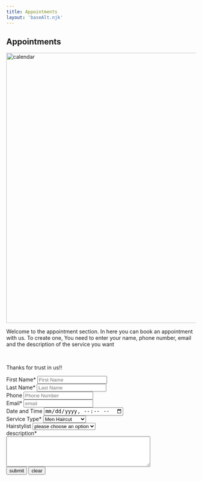 ```yaml
---
title: Appointments
layout: 'baseAlt.njk'
---
```

<div class="apt">
            <div class="apt__title">
                <h2>Appointments</h2>
            </div>
            <div class="apt__sub">
                <div class="apt__sub__hero">
                    <div class="apt__sub__hero__img">
                        <img src="https://res.cloudinary.com/dvoigkose/image/upload/f_auto,q_auto,w_300/v1/Personal/b0bis5b8mxu3fffugjyx" srcset="https://res.cloudinary.com/dvoigkose/image/upload/f_auto,q_auto,w_300/v1/Personal/b0bis5b8mxu3fffugjyx 300w, https://res.cloudinary.com/dvoigkose/image/upload/f_auto,q_auto,w_600/v1/Personal/b0bis5b8mxu3fffugjyx 600w, https://res.cloudinary.com/dvoigkose/image/upload/f_auto,q_auto,w_1200/v1/Personal/b0bis5b8mxu3fffugjyx 1200w" alt="calendar" width="1280" height="720">
                    </div>
                    <div class="apt__sub__hero__txt">
                        <p>Welcome to the appointment section. In here you can book an appointment with us. To create one, You need to enter your name, phone number, email and the description of the service you want</p>
                        <br>
                        <p>Thanks for trust in us!!</p>
                    </div>
                </div>
                <div class="apt__sub__form">
                    <form name="Appointment" id="appointmentForm">
                        <div class="apt__sub__form__cnt">
                            <div class="apt__sub__form__cnt__input">
                                <label for="FirstName">First Name*</label>
                                <input type="text" name="FirstName" id="FirstName" placeholder="First Name" required="">
                            </div>
                            <div class="apt__sub__form__cnt__input">
                                <label for="LastName">Last Name*</label>
                                <input type="text" name="LastName" id="LastName" placeholder="Last Name" required="">
                            </div>
                            <div class="apt__sub__form__cnt__input">
                                <label for="Phone">Phone</label>
                                <input type="tel" name="Phone" id="Phone" placeholder="Phone Number" required="">
                            </div>
                            <div class="apt__sub__form__cnt__input">
                                <label for="email">Email*</label>
                                <input type="email" name="email" id="email" placeholder="email" required="">
                            </div>
                            <div class="apt__sub__form__cnt__input">
                                <label for="Time">Date and Time</label>
                                <input type="datetime-local" name="Date" id="Time" required="">
                            </div>
                            <div class="apt__sub__form__cnt__input">
                                <label for="serviceType">Service Type*</label>
                                <select name="serviceType" id="serviceType" size="1">
                                    <option value="menHaircut">Men Haircut</option>
                                    <option value="womenHaircut">Women Haircut</option>
                                    <option value="color">Color</option>
                                    <option value="Highlights">Highlights</option>
                                    <option value="hairBrushing">Hair Brushing</option>
                                    <option value="waxing">Waxing</option>
                                    <option value="manicure">Manicure</option>
                                    <option value="pedicure">Pedicure</option>
                                </select>
                            </div>
                            <div class="apt__sub__form__cnt__input">
                                <label for="Hairstylist">Hairstylist</label>
                                <select name="Hairstylist" id="Hairstylist" size="1">
                                    <option value="any">please choose an option</option>
                                    <option value="any">any</option>
                                    <option value="Paco">Paco</option>
                                    <option value="Maria">Maria</option>
                                    <option value="Mercedes">Mercedes</option>
                                </select>
                            </div>
                            <div class="apt__sub__form__cnt__desc">
                                <label for="workDescription">description*</label><br>
                                <textarea name="details" id="workDescription" rows="5" cols="45" required=""></textarea>
                            </div>
                        </div>
                        <div class="apt__sub__form__btn">
                            <input id="submit" class="submit" type="submit" value="submit">
                            <input id="clear" class="clear" type="reset" value="clear">
                        </div>
                        <script>
                            document.getElementById('appointmentForm').addEventListener('submit', async (e) => {
                                e.preventDefault();
                                const data = {
                                    Fname: document.getElementById('FirstName').value,
                                    Lname: document.getElementById('LastName').value,
                                    phone: document.getElementById('Phone').value,
                                    email: document.getElementById('email').value,
                                    date: document.getElementById('Time').value,
                                    hairstylist: document.getElementById('Hairstylist').value,
                                    service: document.getElementById('serviceType').value,
                                    description: document.getElementById('workDescription').value
                                };
                                try {
                                    const response = await fetch('http://localhost:3000/Appts', {
                                        method: 'POST',
                                        headers: { 'Content-Type': 'application/json' },
                                        body: JSON.stringify(data)
                                    });
                                    const result = await response.json();
                                    if(result.success){
                                        alert("Appointment created successfully!");
                                        document.getElementById('appointmentForm').reset();
                                    } else {
                                        alert("Error saving appointment.");
                                    }
                                } catch(err){
                                    console.error(err);
                                    alert("Server error.");
                                }
                            });
                        </script>
                    </form>
                </div>
            </div>
        </div>